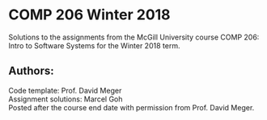 # COMP 206 Winter 2018

Solutions to the assignments from the McGill University course COMP 206: Intro to Software Systems for the Winter 2018 term.

## Authors:  
Code template: Prof. David Meger  
Assignment solutions: Marcel Goh  
Posted after the course end date with permission from Prof. David Meger.
